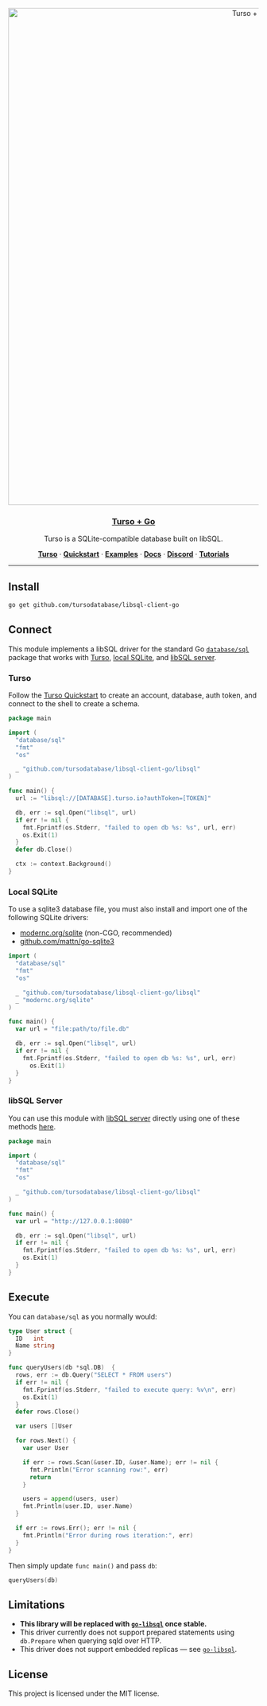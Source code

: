 <p align="center">
  <a href="https://docs.turso.tech/sdk/go/quickstart">
    <img alt="Turso + Go cover" src="https://github.com/tursodatabase/libsql-client-go/assets/950181/4edaaa78-aa41-4aa2-9d45-d21bbe4e807b" width="1000">
    <h3 align="center">Turso + Go</h3>
  </a>
</p>

<p align="center">
  Turso is a SQLite-compatible database built on libSQL.
</p>

<p align="center">
  <a href="https://turso.tech"><strong>Turso</strong></a> ·
  <a href="https://docs.turso.tech/quickstart"><strong>Quickstart</strong></a> ·
  <a href="/examples"><strong>Examples</strong></a> ·
  <a href="https://docs.turso.tech"><strong>Docs</strong></a> ·
  <a href="https://discord.com/invite/4B5D7hYwub"><strong>Discord</strong></a> ·
  <a href="https://blog.turso.tech/"><strong>Tutorials</strong></a>
</p>

---

## Install

```bash
go get github.com/tursodatabase/libsql-client-go
```

## Connect

This module implements a libSQL driver for the standard Go [`database/sql`](https://pkg.go.dev/database/sql) package that works with [Turso](#turso), [local SQLite](#local-turso), and [libSQL server](#libsql-server).

### Turso

Follow the [Turso Quickstart](https://docs.turso.tech/quickstart) to create an account, database, auth token, and connect to the shell to create a schema.

```go
package main

import (
  "database/sql"
  "fmt"
  "os"

  _ "github.com/tursodatabase/libsql-client-go/libsql"
)

func main() {
  url := "libsql://[DATABASE].turso.io?authToken=[TOKEN]"

  db, err := sql.Open("libsql", url)
  if err != nil {
    fmt.Fprintf(os.Stderr, "failed to open db %s: %s", url, err)
    os.Exit(1)
  }
  defer db.Close()

  ctx := context.Background()
}
```

### Local SQLite

To use a sqlite3 database file, you must also install and import one of the
following SQLite drivers:

- [modernc.org/sqlite](https://pkg.go.dev/modernc.org/sqlite) (non-CGO, recommended)
- [github.com/mattn/go-sqlite3](https://pkg.go.dev/github.com/mattn/go-sqlite3)

```go
import (
  "database/sql"
  "fmt"
  "os"

  _ "github.com/tursodatabase/libsql-client-go/libsql"
  _ "modernc.org/sqlite"
)

func main() {
  var url = "file:path/to/file.db"

  db, err := sql.Open("libsql", url)
  if err != nil {
    fmt.Fprintf(os.Stderr, "failed to open db %s: %s", url, err)
      os.Exit(1)
  }
}
```

### libSQL Server

You can use this module with [libSQL server](https://github.com/tursodatabase/libsql/tree/main/libsql-server) directly using one of these methods [here](https://github.com/tursodatabase/libsql/blob/main/docs/BUILD-RUN.md).

```go
package main

import (
  "database/sql"
  "fmt"
  "os"

  _ "github.com/tursodatabase/libsql-client-go/libsql"
)

func main() {
  var url = "http://127.0.0.1:8080"

  db, err := sql.Open("libsql", url)
  if err != nil {
    fmt.Fprintf(os.Stderr, "failed to open db %s: %s", url, err)
    os.Exit(1)
  }
}
```

## Execute

You can `database/sql` as you normally would:

```go
type User struct {
  ID   int
  Name string
}

func queryUsers(db *sql.DB)  {
  rows, err := db.Query("SELECT * FROM users")
  if err != nil {
    fmt.Fprintf(os.Stderr, "failed to execute query: %v\n", err)
    os.Exit(1)
  }
  defer rows.Close()

  var users []User

  for rows.Next() {
    var user User

    if err := rows.Scan(&user.ID, &user.Name); err != nil {
      fmt.Println("Error scanning row:", err)
      return
    }

    users = append(users, user)
    fmt.Println(user.ID, user.Name)
  }

  if err := rows.Err(); err != nil {
    fmt.Println("Error during rows iteration:", err)
  }
}
```

Then simply update `func main()` and pass `db`:

```go
queryUsers(db)
```

## Limitations

- **This library will be replaced with [`go-libsql`](https://github.com/libsql/go-libsql) once stable.**
- This driver currently does not support prepared statements using `db.Prepare` when querying sqld over HTTP.
- This driver does not support embedded replicas &mdash; see [`go-libsql`](https://github.com/libsql/go-libsql).

## License

This project is licensed under the MIT license.
